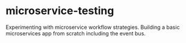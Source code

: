 # microservice-testing

Experimenting with microservice workflow strategies. Building a basic microservices app from scratch including the event bus.
